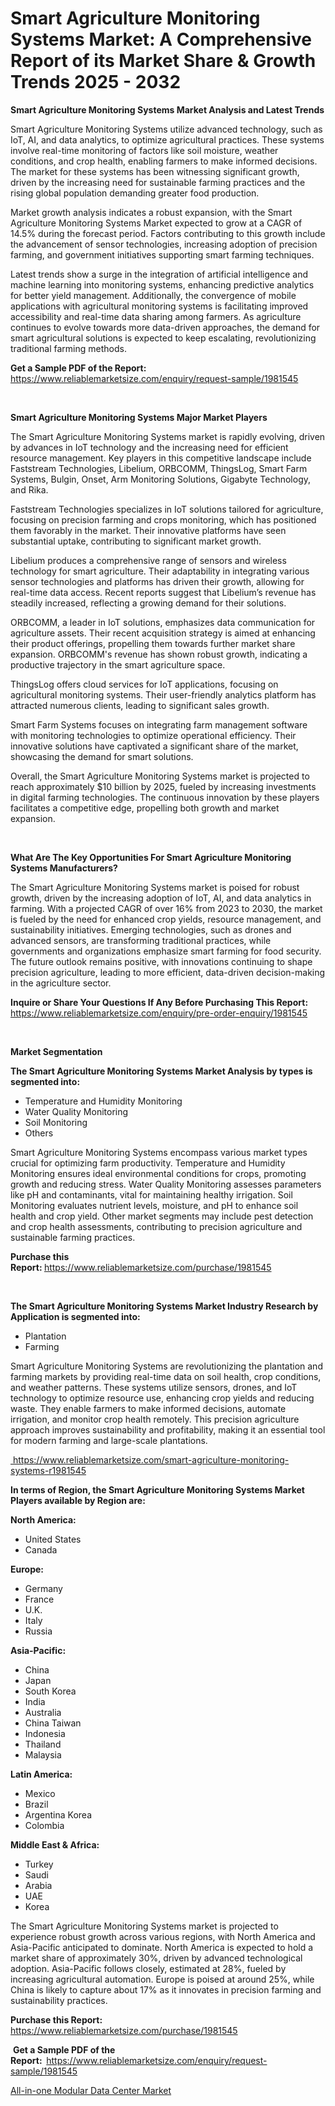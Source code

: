 <p><h1>Smart Agriculture Monitoring Systems Market: A Comprehensive Report of its Market Share & Growth Trends 2025 - 2032</h1></p><p><strong>Smart Agriculture Monitoring Systems Market Analysis and Latest Trends</strong></p>
<p><p>Smart Agriculture Monitoring Systems utilize advanced technology, such as IoT, AI, and data analytics, to optimize agricultural practices. These systems involve real-time monitoring of factors like soil moisture, weather conditions, and crop health, enabling farmers to make informed decisions. The market for these systems has been witnessing significant growth, driven by the increasing need for sustainable farming practices and the rising global population demanding greater food production.</p><p>Market growth analysis indicates a robust expansion, with the Smart Agriculture Monitoring Systems Market expected to grow at a CAGR of 14.5% during the forecast period. Factors contributing to this growth include the advancement of sensor technologies, increasing adoption of precision farming, and government initiatives supporting smart farming techniques. </p><p>Latest trends show a surge in the integration of artificial intelligence and machine learning into monitoring systems, enhancing predictive analytics for better yield management. Additionally, the convergence of mobile applications with agricultural monitoring systems is facilitating improved accessibility and real-time data sharing among farmers. As agriculture continues to evolve towards more data-driven approaches, the demand for smart agricultural solutions is expected to keep escalating, revolutionizing traditional farming methods.</p></p>
<p><strong>Get a Sample PDF of the Report:&nbsp;</strong> <a href="https://www.reliablemarketsize.com/enquiry/request-sample/1981545?utm_campaign=2843&utm_medium=2&utm_source=Github&utm_content=ia&utm_term=11032025&utm_id=smart-agriculture-monitoring-systems">https://www.reliablemarketsize.com/enquiry/request-sample/1981545</a></p>
<p>&nbsp;</p>
<p><strong>Smart Agriculture Monitoring Systems Major Market Players</strong></p>
<p><p>The Smart Agriculture Monitoring Systems market is rapidly evolving, driven by advances in IoT technology and the increasing need for efficient resource management. Key players in this competitive landscape include Faststream Technologies, Libelium, ORBCOMM, ThingsLog, Smart Farm Systems, Bulgin, Onset, Arm Monitoring Solutions, Gigabyte Technology, and Rika.</p><p>Faststream Technologies specializes in IoT solutions tailored for agriculture, focusing on precision farming and crops monitoring, which has positioned them favorably in the market. Their innovative platforms have seen substantial uptake, contributing to significant market growth.</p><p>Libelium produces a comprehensive range of sensors and wireless technology for smart agriculture. Their adaptability in integrating various sensor technologies and platforms has driven their growth, allowing for real-time data access. Recent reports suggest that Libelium’s revenue has steadily increased, reflecting a growing demand for their solutions.</p><p>ORBCOMM, a leader in IoT solutions, emphasizes data communication for agriculture assets. Their recent acquisition strategy is aimed at enhancing their product offerings, propelling them towards further market share expansion. ORBCOMM's revenue has shown robust growth, indicating a productive trajectory in the smart agriculture space.</p><p>ThingsLog offers cloud services for IoT applications, focusing on agricultural monitoring systems. Their user-friendly analytics platform has attracted numerous clients, leading to significant sales growth.</p><p>Smart Farm Systems focuses on integrating farm management software with monitoring technologies to optimize operational efficiency. Their innovative solutions have captivated a significant share of the market, showcasing the demand for smart solutions.</p><p>Overall, the Smart Agriculture Monitoring Systems market is projected to reach approximately $10 billion by 2025, fueled by increasing investments in digital farming technologies. The continuous innovation by these players facilitates a competitive edge, propelling both growth and market expansion.</p></p>
<p>&nbsp;</p>
<p><strong>What Are The Key Opportunities For Smart Agriculture Monitoring Systems Manufacturers?</strong></p>
<p><p>The Smart Agriculture Monitoring Systems market is poised for robust growth, driven by the increasing adoption of IoT, AI, and data analytics in farming. With a projected CAGR of over 16% from 2023 to 2030, the market is fueled by the need for enhanced crop yields, resource management, and sustainability initiatives. Emerging technologies, such as drones and advanced sensors, are transforming traditional practices, while governments and organizations emphasize smart farming for food security. The future outlook remains positive, with innovations continuing to shape precision agriculture, leading to more efficient, data-driven decision-making in the agriculture sector.</p></p>
<p><strong>Inquire or Share Your Questions If Any Before Purchasing This Report:</strong> <a href="https://www.reliablemarketsize.com/enquiry/pre-order-enquiry/1981545?utm_campaign=2843&utm_medium=2&utm_source=Github&utm_content=ia&utm_term=11032025&utm_id=smart-agriculture-monitoring-systems">https://www.reliablemarketsize.com/enquiry/pre-order-enquiry/1981545</a></p>
<p>&nbsp;</p>
<p><strong>Market Segmentation</strong></p>
<p><strong>The Smart Agriculture Monitoring Systems Market Analysis by types is segmented into:</strong></p>
<p><ul><li>Temperature and Humidity Monitoring</li><li>Water Quality Monitoring</li><li>Soil Monitoring</li><li>Others</li></ul></p>
<p><p>Smart Agriculture Monitoring Systems encompass various market types crucial for optimizing farm productivity. Temperature and Humidity Monitoring ensures ideal environmental conditions for crops, promoting growth and reducing stress. Water Quality Monitoring assesses parameters like pH and contaminants, vital for maintaining healthy irrigation. Soil Monitoring evaluates nutrient levels, moisture, and pH to enhance soil health and crop yield. Other market segments may include pest detection and crop health assessments, contributing to precision agriculture and sustainable farming practices.</p></p>
<p><strong>Purchase this Report:&nbsp;</strong><a href="https://www.reliablemarketsize.com/purchase/1981545?utm_campaign=2843&utm_medium=2&utm_source=Github&utm_content=ia&utm_term=11032025&utm_id=smart-agriculture-monitoring-systems">https://www.reliablemarketsize.com/purchase/1981545</a></p>
<p>&nbsp;</p>
<p><strong>The Smart Agriculture Monitoring Systems Market Industry Research by Application is segmented into:</strong></p>
<p><ul><li>Plantation</li><li>Farming</li></ul></p>
<p><p>Smart Agriculture Monitoring Systems are revolutionizing the plantation and farming markets by providing real-time data on soil health, crop conditions, and weather patterns. These systems utilize sensors, drones, and IoT technology to optimize resource use, enhancing crop yields and reducing waste. They enable farmers to make informed decisions, automate irrigation, and monitor crop health remotely. This precision agriculture approach improves sustainability and profitability, making it an essential tool for modern farming and large-scale plantations.</p></p>
<p><a href="https://www.reliablemarketsize.com/smart-agriculture-monitoring-systems-r1981545?utm_campaign=2843&utm_medium=2&utm_source=Github&utm_content=ia&utm_term=11032025&utm_id=smart-agriculture-monitoring-systems">&nbsp;https://www.reliablemarketsize.com/smart-agriculture-monitoring-systems-r1981545</a></p>
<p><strong>In terms of Region, the Smart Agriculture Monitoring Systems Market Players available by Region are:</strong></p>
<p>
    <p> <strong> North America: </strong>
        <ul>
            <li>United States</li>
            <li>Canada</li>
        </ul>
        </p> 
    <p> <strong> Europe: </strong>
        <ul>
            <li>Germany</li>
            <li>France</li>
            <li>U.K.</li>
            <li>Italy</li>
            <li>Russia</li>
        </ul>
        </p> 
    <p> <strong> Asia-Pacific: </strong>
        <ul>
            <li>China</li>
            <li>Japan</li>
            <li>South Korea</li>
            <li>India</li>
            <li>Australia</li>
            <li>China Taiwan</li>
            <li>Indonesia</li>
            <li>Thailand</li>
            <li>Malaysia</li>
        </ul>
        </p> 
    <p> <strong> Latin America: </strong>
        <ul>
            <li>Mexico</li>
            <li>Brazil</li>
            <li>Argentina Korea</li>
            <li>Colombia</li>
        </ul>
        </p> 
    <p> <strong> Middle East & Africa: </strong>
        <ul>
            <li>Turkey</li>
            <li>Saudi</li>
            <li>Arabia</li>
            <li>UAE</li>
            <li>Korea</li>
        </ul>
    </p>
    </p>
<p><p>The Smart Agriculture Monitoring Systems market is projected to experience robust growth across various regions, with North America and Asia-Pacific anticipated to dominate. North America is expected to hold a market share of approximately 30%, driven by advanced technological adoption. Asia-Pacific follows closely, estimated at 28%, fueled by increasing agricultural automation. Europe is poised at around 25%, while China is likely to capture about 17% as it innovates in precision farming and sustainability practices.</p></p>
<p><strong>Purchase this Report: </strong><a href="https://www.reliablemarketsize.com/purchase/1981545?utm_campaign=2843&utm_medium=2&utm_source=Github&utm_content=ia&utm_term=11032025&utm_id=smart-agriculture-monitoring-systems">https://www.reliablemarketsize.com/purchase/1981545</a></p>
<p>&nbsp;<strong>Get a Sample PDF of the Report:&nbsp;&nbsp;</strong><a href="https://www.reliablemarketsize.com/enquiry/request-sample/1981545?utm_campaign=2843&utm_medium=2&utm_source=Github&utm_content=ia&utm_term=11032025&utm_id=smart-agriculture-monitoring-systems">https://www.reliablemarketsize.com/enquiry/request-sample/1981545</a></p>
<p><strong></strong></p>
<p><p><a href="https://github.com/djarixneoza/Market-Research-Report-List-1/blob/main/all-in-one-modular-data-center-market.md?utm_campaign=2843&utm_medium=2&utm_source=Github&utm_content=ia&utm_term=11032025&utm_id=smart-agriculture-monitoring-systems">All-in-one Modular Data Center Market</a></p></p>